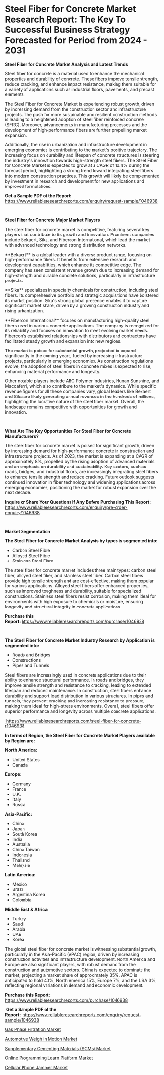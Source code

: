 <p><h1>Steel Fiber for Concrete Market Research Report: The Key To Successful Business Strategy Forecasted for Period from 2024 - 2031</h1></p><p><strong>Steel Fiber for Concrete Market Analysis and Latest Trends</strong></p>
<p><p>Steel fiber for concrete is a material used to enhance the mechanical properties and durability of concrete. These fibers improve tensile strength, reduce cracking, and enhance impact resistance, making them suitable for a variety of applications such as industrial floors, pavements, and precast elements. </p><p>The Steel Fiber for Concrete Market is experiencing robust growth, driven by increasing demand from the construction sector and infrastructure projects. The push for more sustainable and resilient construction methods is leading to a heightened adoption of steel fiber reinforced concrete (SFRC). Moreover, advancements in manufacturing processes and the development of high-performance fibers are further propelling market expansion.</p><p>Additionally, the rise in urbanization and infrastructure development in emerging economies is contributing to the market's positive trajectory. The increasing focus on durability and lifespan of concrete structures is steering the industry's innovation towards high-strength steel fibers. The Steel Fiber for Concrete Market is expected to grow at a CAGR of 10.4% during the forecast period, highlighting a strong trend toward integrating steel fibers into modern construction practices. This growth will likely be complemented by investment in research and development for new applications and improved formulations.</p></p>
<p><strong>Get a Sample PDF of the Report:&nbsp;</strong> <a href="https://www.reliableresearchreports.com/enquiry/request-sample/1046938?utm_campaign=11&utm_medium=2&utm_source=Github&utm_content=ia&utm_term=11102024&utm_id=steel-fiber-for-concrete">https://www.reliableresearchreports.com/enquiry/request-sample/1046938</a></p>
<p>&nbsp;</p>
<p><strong>Steel Fiber for Concrete Major Market Players</strong></p>
<p><p>The steel fiber for concrete market is competitive, featuring several key players that contribute to its growth and innovation. Prominent companies include Bekaert, Sika, and Fibercon International, which lead the market with advanced technology and strong distribution networks.</p><p>**Bekaert** is a global leader with a diverse product range, focusing on high-performance fibers. It benefits from extensive research and development capabilities, which enhance its competitive edge. The company has seen consistent revenue growth due to increasing demand for high-strength and durable concrete solutions, particularly in infrastructure projects.</p><p>**Sika** specializes in specialty chemicals for construction, including steel fibers. Its comprehensive portfolio and strategic acquisitions have bolstered its market position. Sika's strong global presence enables it to capture significant market share, driven by a growing construction industry and rising urbanization.</p><p>**Fibercon International** focuses on manufacturing high-quality steel fibers used in various concrete applications. The company is recognized for its reliability and focuses on innovation to meet evolving market needs. Fibercon's established relationships with distributors and contractors have facilitated steady growth and expansion into new regions.</p><p>The market is poised for substantial growth, projected to expand significantly in the coming years, fueled by increasing infrastructure projects, particularly in emerging economies. As construction regulations evolve, the adoption of steel fibers in concrete mixes is expected to rise, enhancing material performance and longevity.</p><p>Other notable players include ABC Polymer Industries, Hunan Sunshine, and Maccaferri, which also contribute to the market's dynamics. While specific revenue figures for all these companies vary, global leaders like Bekaert and Sika are likely generating annual revenues in the hundreds of millions, highlighting the lucrative nature of the steel fiber market. Overall, the landscape remains competitive with opportunities for growth and innovation.</p></p>
<p>&nbsp;</p>
<p><strong>What Are The Key Opportunities For Steel Fiber for Concrete Manufacturers?</strong></p>
<p><p>The steel fiber for concrete market is poised for significant growth, driven by increasing demand for high-performance concrete in construction and infrastructure projects. As of 2023, the market is expanding at a CAGR of approximately 8%, propelled by the rising adoption of advanced materials and an emphasis on durability and sustainability. Key sectors, such as roads, bridges, and industrial floors, are increasingly integrating steel fibers to enhance tensile strength and reduce cracking. Future outlook suggests continued innovation in fiber technology and widening applications across emerging economies, positioning the market for robust expansion over the next decade.</p></p>
<p><strong>Inquire or Share Your Questions If Any Before Purchasing This Report:</strong> <a href="https://www.reliableresearchreports.com/enquiry/pre-order-enquiry/1046938?utm_campaign=11&utm_medium=2&utm_source=Github&utm_content=ia&utm_term=11102024&utm_id=steel-fiber-for-concrete">https://www.reliableresearchreports.com/enquiry/pre-order-enquiry/1046938</a></p>
<p>&nbsp;</p>
<p><strong>Market Segmentation</strong></p>
<p><strong>The Steel Fiber for Concrete Market Analysis by types is segmented into:</strong></p>
<p><ul><li>Carbon Steel Fibre</li><li>Alloyed Steel Fibre</li><li>Stainless Steel Fibre</li></ul></p>
<p><p>The steel fiber for concrete market includes three main types: carbon steel fiber, alloyed steel fiber, and stainless steel fiber. Carbon steel fibers provide high tensile strength and are cost-effective, making them popular for various applications. Alloyed steel fibers offer enhanced properties, such as improved toughness and durability, suitable for specialized constructions. Stainless steel fibers resist corrosion, making them ideal for environments with high exposure to chemicals or moisture, ensuring longevity and structural integrity in concrete applications.</p></p>
<p><strong>Purchase this Report:&nbsp;</strong><a href="https://www.reliableresearchreports.com/purchase/1046938?utm_campaign=11&utm_medium=2&utm_source=Github&utm_content=ia&utm_term=11102024&utm_id=steel-fiber-for-concrete">https://www.reliableresearchreports.com/purchase/1046938</a></p>
<p>&nbsp;</p>
<p><strong>The Steel Fiber for Concrete Market Industry Research by Application is segmented into:</strong></p>
<p><ul><li>Roads and Bridges</li><li>Constructions</li><li>Pipes and Tunnels</li></ul></p>
<p><p>Steel fibers are increasingly used in concrete applications due to their ability to enhance structural performance. In roads and bridges, they improve tensile strength and resistance to cracking, leading to extended lifespan and reduced maintenance. In construction, steel fibers enhance durability and support load distribution in various structures. In pipes and tunnels, they prevent cracking and increasing resistance to pressure, making them ideal for high-stress environments. Overall, steel fibers offer superior performance and longevity across multiple concrete applications.</p></p>
<p><a href="https://www.reliableresearchreports.com/steel-fiber-for-concrete-r1046938?utm_campaign=11&utm_medium=2&utm_source=Github&utm_content=ia&utm_term=11102024&utm_id=steel-fiber-for-concrete">&nbsp;https://www.reliableresearchreports.com/steel-fiber-for-concrete-r1046938</a></p>
<p><strong>In terms of Region, the Steel Fiber for Concrete Market Players available by Region are:</strong></p>
<p>
    <p> <strong> North America: </strong>
        <ul>
            <li>United States</li>
            <li>Canada</li>
        </ul>
        </p> 
    <p> <strong> Europe: </strong>
        <ul>
            <li>Germany</li>
            <li>France</li>
            <li>U.K.</li>
            <li>Italy</li>
            <li>Russia</li>
        </ul>
        </p> 
    <p> <strong> Asia-Pacific: </strong>
        <ul>
            <li>China</li>
            <li>Japan</li>
            <li>South Korea</li>
            <li>India</li>
            <li>Australia</li>
            <li>China Taiwan</li>
            <li>Indonesia</li>
            <li>Thailand</li>
            <li>Malaysia</li>
        </ul>
        </p> 
    <p> <strong> Latin America: </strong>
        <ul>
            <li>Mexico</li>
            <li>Brazil</li>
            <li>Argentina Korea</li>
            <li>Colombia</li>
        </ul>
        </p> 
    <p> <strong> Middle East & Africa: </strong>
        <ul>
            <li>Turkey</li>
            <li>Saudi</li>
            <li>Arabia</li>
            <li>UAE</li>
            <li>Korea</li>
        </ul>
    </p>
    </p>
<p><p>The global steel fiber for concrete market is witnessing substantial growth, particularly in the Asia-Pacific (APAC) region, driven by increasing construction activities and infrastructure development. North America and Europe are also significant players, with robust demand from the construction and automotive sectors. China is expected to dominate the market, projecting a market share of approximately 35%. APAC is anticipated to hold 40%, North America 15%, Europe 7%, and the USA 3%, reflecting regional variations in demand and economic development.</p></p>
<p><strong>Purchase this Report: </strong><a href="https://www.reliableresearchreports.com/purchase/1046938?utm_campaign=11&utm_medium=2&utm_source=Github&utm_content=ia&utm_term=11102024&utm_id=steel-fiber-for-concrete">https://www.reliableresearchreports.com/purchase/1046938</a></p>
<p>&nbsp;<strong>Get a Sample PDF of the Report:&nbsp;&nbsp;</strong><a href="https://www.reliableresearchreports.com/enquiry/request-sample/1046938?utm_campaign=11&utm_medium=2&utm_source=Github&utm_content=ia&utm_term=11102024&utm_id=steel-fiber-for-concrete">https://www.reliableresearchreports.com/enquiry/request-sample/1046938</a></p>
<p><strong></strong></p>
<p><p><a href="https://issuu.com/reportprime-2/docs/gas-phase-filtration-market-size-20_b9931353a9869b?utm_campaign=11&utm_medium=2&utm_source=Github&utm_content=ia&utm_term=11102024&utm_id=steel-fiber-for-concrete">Gas Phase Filtration Market</a></p><p><a href="https://issuu.com/reportprime-2/docs/automotive-weigh-in-motion-market-s_5f98b78ddf73df?utm_campaign=11&utm_medium=2&utm_source=Github&utm_content=ia&utm_term=11102024&utm_id=steel-fiber-for-concrete">Automotive Weigh in Motion Market</a></p><p><a href="https://www.linkedin.com/pulse/supplementary-cementing-materials-scms-market-share-new-trends-ijste?utm_campaign=11&utm_medium=2&utm_source=Github&utm_content=ia&utm_term=11102024&utm_id=steel-fiber-for-concrete">Supplementary Cementing Materials (SCMs) Market</a></p><p><a href="https://www.linkedin.com/pulse/online-programming-learn-platform-market-global-regional-e3gof?utm_campaign=11&utm_medium=2&utm_source=Github&utm_content=ia&utm_term=11102024&utm_id=steel-fiber-for-concrete">Online Programming Learn Platform Market</a></p><p><a href="https://www.linkedin.com/pulse/cellular-phone-jammer-market-size-growth-industry-analysis-j2w2e?utm_campaign=11&utm_medium=2&utm_source=Github&utm_content=ia&utm_term=11102024&utm_id=steel-fiber-for-concrete">Cellular Phone Jammer Market</a></p></p>